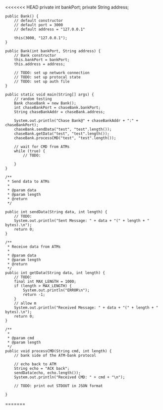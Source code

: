 <<<<<<< HEAD
	private int bankPort;
	private String address;
	
	public Bank() {
		// default constructor
		// default port = 3000
		// default address = "127.0.0.1"
		
		this(3000, "127.0.0.1");
	}
	
	public Bank(int bankPort, String address) {
		// Bank constructor
		this.bankPort = bankPort;
		this.address = address;
		
		// TODO: set up network connection
		// TODO: set up protocal state
		// TODO: set up auth file
	}
	
	public static void main(String[] args) {
		// random testing
		Bank chaseBank = new Bank();
		int chaseBankPort = chaseBank.bankPort;
		String chaseBankAddr = chaseBank.address;
		
		System.out.println("Chase Bank@" + chaseBankAddr + ":" + chaseBankPort);
		chaseBank.sendData("test", "test".length());
		chaseBank.getData("test", "test".length());
		chaseBank.processCMD("test", "test".length());
		
		// wait for CMD from ATMs
		while (true) {
			// TODO:
			
		}
	}
	
	/**
	 * Send data to ATMs
	 * 
	 * @param data
	 * @param length
	 * @return
	 */
	
	public int sendData(String data, int length) {
		// TODO: 
		System.out.println("Sent Message: " + data + "(" + length + " bytes).\n");
		return 0;
	}
	
	/**
	 * Receive data from ATMs
	 * 
	 * @param data
	 * @param length
	 * @return
	 */
	public int getData(String data, int length) {
		// TODO: 
		final int MAX_LENGTH = 1000;
		if (length > MAX_LENGTH) {
			System.out.println("ERROR\n");
			return -1;
		}
		// allow m
		System.out.println("Received Message: " + data + "(" + length + " bytes).\n");
		return 0;
	}
	
	/**
	 * 
	 * @param cmd
	 * @param length
	 */
	public void processCMD(String cmd, int length) {
		// bank side of the ATM-bank protocol
		
		// echo back to ATM
		String echo = "ACK back";
		sendData(echo, echo.length());
		System.out.println("Received CMD: " + cmd + "\n");
		
		// TODO: print out STDOUT in JSON format
		
	}
=======